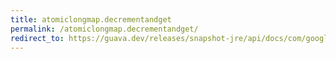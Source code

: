 ```yaml
---
title: atomiclongmap.decrementandget
permalink: /atomiclongmap.decrementandget/
redirect_to: https://guava.dev/releases/snapshot-jre/api/docs/com/google/common/util/concurrent/AtomicLongMap.html#decrementAndGet-K-
---
```

